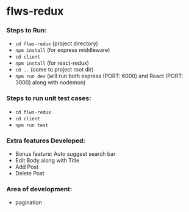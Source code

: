 # flws-redux

### Steps to Run:
- `cd flws-redux` (project directory)
- `npm install` (for express middleware)
- `cd client`
- `npm install` (for react-redux)
- `cd ..` (come to project root dir)
- `npm run dev` (will run both express (PORT: 6000) and React (PORT: 3000) along with nodemon)

### Steps to run unit test cases:
- `cd flws-redux`
- `cd client`
- `npm run test`

### Extra features Developed:
- Bonus feature: Auto suggest search bar
- Edit Body along with Title
- Add Post
- Delete Post

### Area of development:
- pagination
